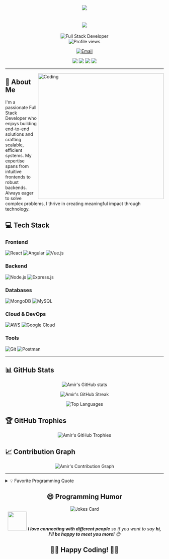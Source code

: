 <div align="center">
  <img src="https://readme-typing-svg.herokuapp.com/?lines=Welcome+to+Amir+Sohail's+GitHub!;Full+Stack+Developer;Problem+Solver;Continuous+Learner;Happy+to+Connect!&center=true&size=30&color=58a6ff&background=45%2C234046%2C000000&vCenter=true&height=45">
</div>

<h1 align="center">
  <img src="https://readme-typing-svg.herokuapp.com/?lines=console.log(%22Hello%2C%20World!%22);System.out.println(%22Hello%2C%20World!%22);fmt.Println(%22Hello%2C%20World!%22);printf(%22Hello%2C%20World!%22);&center=true&size=27&width=550&height=45&color=58a6ff">
</h1>

<p align="center">
  <img src="https://img.shields.io/badge/Full%20Stack-Developer-blue?style=for-the-badge&color=0366d6" alt="Full Stack Developer">
  <br>
  <img src="https://profile-counter.glitch.me/amirsohail66/count.svg" alt="Profile views">
</p>

<p align="center">
  <a href="mailto:sohail.bnh@gmail.com"><img src="https://img.shields.io/badge/Email-sohail.bnh@gmail.com-red?style=for-the-badge" alt="Email"></a>
</p>

<p align="center">
  <a href="https://www.linkedin.com/in/amirsohailmd/"><img src="https://img.shields.io/badge/-LinkedIn-0077B5?style=for-the-badge&logo=Linkedin&logoColor=white"/></a>
  <a href="https://leetcode.com/sohail_amir/"><img src="https://img.shields.io/badge/-LeetCode-FFA116?style=for-the-badge&logo=LeetCode&logoColor=black"/></a>
  <a href="https://twitter.com/AMIRSOH0590987"><img src="https://img.shields.io/badge/-Twitter-1DA1F2?style=for-the-badge&logo=Twitter&logoColor=white"/></a>
  <a href="https://www.instagram.com/amirsohail.in/"><img src="https://img.shields.io/badge/-Instagram-E4405F?style=for-the-badge&logo=Instagram&logoColor=white"/></a>
</p>

---

<img align="right" alt="Coding" width="400" src="https://media.giphy.com/media/Y4ak9Ki2GZCbJxAnJD/giphy.gif">

## 🚀 About Me

I'm a passionate Full Stack Developer who enjoys building end-to-end solutions and crafting scalable, efficient systems. My expertise spans from intuitive frontends to robust backends. Always eager to solve complex problems, I thrive in creating meaningful impact through technology.

## 💻 Tech Stack

### Frontend
![React](https://img.shields.io/badge/React-20232A?style=for-the-badge&logo=react&logoColor=61DAFB)
![Angular](https://img.shields.io/badge/Angular-DD0031?style=for-the-badge&logo=angular&logoColor=white)
![Vue.js](https://img.shields.io/badge/Vue.js-35495E?style=for-the-badge&logo=vue.js&logoColor=4FC08D)

### Backend
![Node.js](https://img.shields.io/badge/Node.js-43853D?style=for-the-badge&logo=node.js&logoColor=white)
![Express.js](https://img.shields.io/badge/Express.js-404D59?style=for-the-badge&logo=express&logoColor=white)

### Databases
![MongoDB](https://img.shields.io/badge/MongoDB-4EA94B?style=for-the-badge&logo=mongodb&logoColor=white)
![MySQL](https://img.shields.io/badge/MySQL-00000F?style=for-the-badge&logo=mysql&logoColor=white)

### Cloud & DevOps
![AWS](https://img.shields.io/badge/AWS-232F3E?style=for-the-badge&logo=amazon-aws&logoColor=white)
![Google Cloud](https://img.shields.io/badge/Google_Cloud-4285F4?style=for-the-badge&logo=google-cloud&logoColor=white)

### Tools
![Git](https://img.shields.io/badge/Git-F05032?style=for-the-badge&logo=git&logoColor=white)
![Postman](https://img.shields.io/badge/Postman-FF6C37?style=for-the-badge&logo=postman&logoColor=white)

---

## 📊 GitHub Stats

<p align="center">
  <img src="https://github-readme-stats.vercel.app/api?username=amirsohail66&show_icons=true&theme=radical" alt="Amir's GitHub stats">
</p>

<p align="center">
  <img src="https://github-readme-streak-stats.herokuapp.com/?user=amirsohail66&theme=radical" alt="Amir's GitHub Streak">
</p>

<p align="center">
  <img src="https://github-readme-stats.vercel.app/api/top-langs/?username=amirsohail66&layout=compact&theme=radical" alt="Top Languages">
</p>

## 🏆 GitHub Trophies

<p align="center">
  <img src="https://github-profile-trophy.vercel.app/?username=amirsohail66&theme=dracula&column=4&margin-w=15&margin-h=15" alt="Amir's GitHub Trophies">
</p>

## 📈 Contribution Graph

<p align="center">
  <img src="https://github-readme-activity-graph.vercel.app/graph?username=amirsohail66&theme=rogue" alt="Amir's Contribution Graph">
</p>

---

<details>
<summary>💡 Favorite Programming Quote</summary>
<br>
<blockquote>
"Any fool can write code that a computer can understand. Good programmers write code that humans can understand." - Martin Fowler
</blockquote>
</details>

<div align="center">
  <h2>😄 Programming Humor</h2>
  <img src="https://readme-jokes.vercel.app/api?theme=radical" alt="Jokes Card">
</div>

<div align="center">
  <img src="https://media.giphy.com/media/LnQjpWaON8nhr21vNW/giphy.gif" width="60">
  <em><b>I love connecting with different people</b> so if you want to say <b>hi, I'll be happy to meet you more!</b> 😊</em>
</div>

<div align="center">
  <h2>👨‍💻 Happy Coding! 👨‍💻</h2>
</div>
